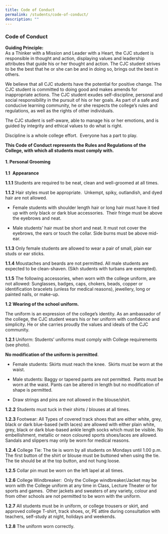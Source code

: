 ```yaml
---
title: Code of Conduct
permalink: /students/code-of-conduct/
description: ""
---
```

### **Code of Conduct**
**Guiding Principle:**<br>
As a Thinker with a Mission and Leader with a Heart, the CJC student is responsible in thought and action, displaying values and leadership attributes that guide his or her thought and action. The CJC student strives to be the best that he or she can be and in doing so, brings out the best in others.

We believe that all CJC students have the potential for positive change. The CJC student is committed to doing good and makes amends for inappropriate actions. The CJC student exudes self-discipline, personal and social responsibility in the pursuit of his or her goals. As part of a safe and conducive learning community, he or she respects the college’s rules and regulations, as well as the rights of other individuals.

The CJC student is self-aware, able to manage his or her emotions, and is guided by integrity and ethical values to do what is right.

Discipline is a whole college effort.  Everyone has a part to play.

**This Code of Conduct represents the Rules and Regulations of the College, with which all students must comply with.**

#### **1. Personal Grooming**
**1.1**  **Appearance**  

**1.1.1** Students are required to be neat, clean and well-groomed at all times.

**1.1.2** Hair styles must be appropriate.  Unkempt, spiky, outlandish, and dyed hair are not allowed.

*   Female students with shoulder length hair or long hair must have it tied up with only black or dark blue accessories.  Their fringe must be above the eyebrows and neat.  
    
*   Male students’ hair must be short and neat. It must not cover the eyebrows, the ears or touch the collar. Side burns must be above mid-ear.  
    

**1.1.3** Only female students are allowed to wear a pair of small, plain ear studs or ear sticks.

**1.1.4** Moustaches and beards are not permitted. All male students are expected to be clean-shaven. (Sikh students with turbans are exempted).

**1.1.5** The following accessories, when worn with the college uniform, are not allowed: Sunglasses, badges, caps, chokers, beads, copper or identification bracelets (unless for medical reasons), jewellery, long or painted nails, or make-up.

**1.2** **Wearing of the school uniform.**

The uniform is an expression of the college’s identity. As an ambassador of the college, the CJC student wears his or her uniform with confidence and simplicity. He or she carries proudly the values and ideals of the CJC community.

**1.2.1** Uniform: Students’ uniforms must comply with College requirements (see photo).

**No modification of the uniform is permitted**.  

*   Female students: Skirts must reach the knee.  Skirts must be worn at the waist.  
    
*   Male students: Baggy or tapered pants are not permitted.  Pants must be worn at the waist. Pants can be altered in length but no modification of shape is permitted.  
    
*   Draw strings and pins are not allowed in the blouse/shirt.  
    

**1.2.2** Students must tuck in their shirts / blouses at all times.

**1.2.3** Footwear: All Types of covered track shoes that are either white, grey, black or dark blue-based (with laces) are allowed with either plain white, grey, black or dark blue-based ankle length socks which must be visible. No embellishment, metallic or neon coloured sports shoes/laces are allowed. Sandals and slippers may only be worn for medical reasons.

**1.2.4** College Tie: The tie is worn by all students on Mondays until 1.00 p.m.  The first button of the shirt or blouse must be buttoned when using the tie. The tie should be at the top button, and not hung loose.

**1.2.5** Collar pin must be worn on the left lapel at all times.

**1.2.6** College Windbreaker:  Only the College windbreaker/Jacket may be worn with the College uniform at any time in Class, Lecture Theater or for sports and games.  Other jackets and sweaters of any variety, colour and from other schools are not permitted to be worn with the uniform.

**1.2.7** All students must be in uniform, or college trousers or skirt, and approved college T-shirt, track shoes, or, PE attire during consultation with teachers, self-study at night, holidays and weekends.

**1.2.8** The uniform worn correctly.

